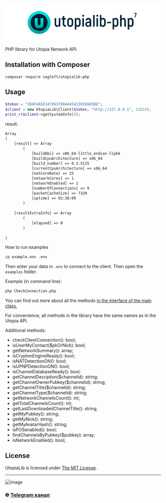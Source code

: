 
![logo](img/logo.png)

PHP library for Utopia Network API.

Installation with Composer
--------------------------

```shell
composer require sagleft/utopialib-php
```

Usage
-----

```php
$token = "3D4F4A5E34706378B4A4541502E603B6";
$client = new UtopiaLib\Client($token, "http://127.0.0.1", 22824);
print_r($client->getSystemInfo());
```

result:

```
Array
(
    [result] => Array
        (
            [buildAbi] => x86_64-little_endian-llp64
            [buildCpuArchitecture] => x86_64
            [build_number] => 0.3.5115
            [currentCpuArchitecture] => x86_64
            [netCoreRate] => 25
            [networkCores] => 1
            [networkEnabled] => 1
            [numberOfConnections] => 9
            [packetCacheSize] => 7320
            [uptime] => 02:30:09
        )

    [resultExtraInfo] => Array
        (
            [elapsed] => 0
        )

)
```

How to run examples

```bash
cp example.env .env
```

Then enter your data in `.env` to connect to the client.
Then open the `examples` folder.

Example (in command line):

```bash
php CheckConnection.php
```


You can find out more about all the methods [in the interface of the main class.](src/ClientInterface.php)

For convenience, all methods in the library have the same names as in the Utopia API.

Additional methods:
* checkClientConnection(): bool;
* isUserMyContact($pkOrNick): bool;
* getNetworkSummary(): array;
* isCryptonEngineReady(): bool;
* isNATDetectionON(): bool;
* isUPNPDetectionON(): bool;
* isChannelDatabaseReady(): bool;
* getChannelDecription($channelid): string;
* getChannelOwnerPubkey($channelid): string;
* getChannelTitle($channelid): string;
* getChannelType($channelid): string;
* getNetworkChannelsCount(): int;
* getTotalChannelsCount(): int;
* getLastDownloadedChannelTitle(): string;
* getMyPubkey(): string;
* getMyNick(): string;
* getMyAvatarHash(): string;
* isPOSenabled(): bool;
* findChannelsByPubkey($pubkey): array;
* isNetworkEnabled(): bool;

License
-------

UtopiaLib is licensed under [The MIT License](LICENSE).


---

![image](https://github.com/Sagleft/Sagleft/raw/master/image.png)

### :globe_with_meridians: [Telegram канал](https://t.me/+VIvd8j6xvm9iMzhi)
